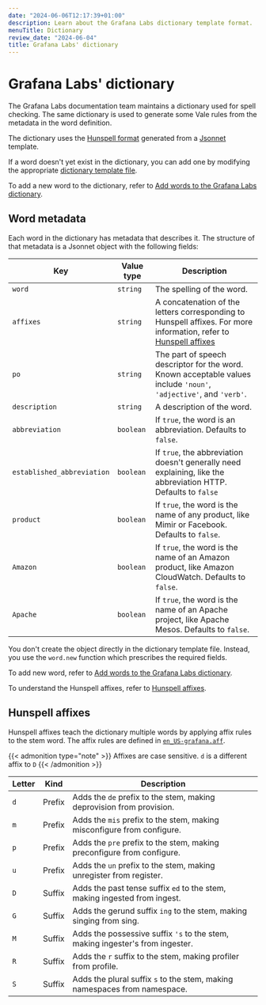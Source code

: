 ```yaml
---
date: "2024-06-06T12:17:39+01:00"
description: Learn about the Grafana Labs dictionary template format.
menuTitle: Dictionary
review_date: "2024-06-04"
title: Grafana Labs' dictionary
---
```


# Grafana Labs' dictionary

The Grafana Labs documentation team maintains a dictionary used for spell checking.
The same dictionary is used to generate some Vale rules from the metadata in the word definition.

The dictionary uses the [Hunspell format](https://github.com/hunspell/hunspell) generated from a [Jsonnet](https://jsonnet.org) template.

If a word doesn't yet exist in the dictionary, you can add one by modifying the appropriate [dictionary template file](https://github.com/grafana/writers-toolkit/blob/main/vale/dictionary).

To add a new word to the dictionary, refer to [Add words to the Grafana Labs dictionary](https://grafana.com/docs/writers-toolkit/review/lint-prose/dictionary/add-words/).

## Word metadata

Each word in the dictionary has metadata that describes it.
The structure of that metadata is a Jsonnet object with the following fields:

| Key                        | Value type | Description                                                                                                                            |
| -------------------------- | ---------- | -------------------------------------------------------------------------------------------------------------------------------------- |
| `word`                     | `string`   | The spelling of the word.                                                                                                              |
| `affixes`                  | `string`   | A concatenation of the letters corresponding to Hunspell affixes. For more information, refer to [Hunspell affixes](#hunspell-affixes) |
| `po`                       | `string`   | The part of speech descriptor for the word. Known acceptable values include `'noun'`, `'adjective'`, and `'verb'`.                     |
| `description`              | `string`   | A description of the word.                                                                                                             |
| `abbreviation`             | `boolean`  | If `true`, the word is an abbreviation. Defaults to `false`.                                                                           |
| `established_abbreviation` | `boolean`  | If `true`, the abbreviation doesn't generally need explaining, like the abbreviation HTTP. Defaults to `false`                         |
| `product`                  | `boolean`  | If `true`, the word is the name of any product, like Mimir or Facebook. Defaults to `false`.                                           |
| `Amazon`                   | `boolean`  | If `true`, the word is the name of an Amazon product, like Amazon CloudWatch. Defaults to `false`.                                     |
| `Apache`                   | `boolean`  | If `true`, the word is the name of an Apache project, like Apache Mesos. Defaults to `false`.                                          |

You don't create the object directly in the dictionary template file.
Instead, you use the `word.new` function which prescribes the required fields.

To add new word, refer to [Add words to the Grafana Labs dictionary](https://grafana.com/docs/writers-toolkit/review/lint-prose/dictionary/add-words/).

To understand the Hunspell affixes, refer to [Hunspell affixes](#hunspell-affixes).

## Hunspell affixes

Hunspell affixes teach the dictionary multiple words by applying affix rules to the stem word.
The affix rules are defined in [`en_US-grafana.aff`](https://github.com/grafana/writers-toolkit/blob/master/vale/dictionaries/en_US-grafana.aff).

{{< admonition type="note" >}}
Affixes are case sensitive.
`d` is a different affix to `D`
{{< /admonition >}}

| Letter | Kind   | Description                                                                   |
| ------ | ------ | ----------------------------------------------------------------------------- |
| `d`    | Prefix | Adds the `de` prefix to the stem, making deprovision from provision.          |
| `m`    | Prefix | Adds the `mis` prefix to the stem, making misconfigure from configure.        |
| `p`    | Prefix | Adds the `pre` prefix to the stem, making preconfigure from configure.        |
| `u`    | Prefix | Adds the `un` prefix to the stem, making unregister from register.            |
| `D`    | Suffix | Adds the past tense suffix `ed` to the stem, making ingested from ingest.     |
| `G`    | Suffix | Adds the gerund suffix `ing` to the stem, making singing from sing.           |
| `M`    | Suffix | Adds the possessive suffix `'s` to the stem, making ingester's from ingester. |
| `R`    | Suffix | Adds the `r` suffix to the stem, making profiler from profile.                |
| `S`    | Suffix | Adds the plural suffix `s` to the stem, making namespaces from namespace.     |
